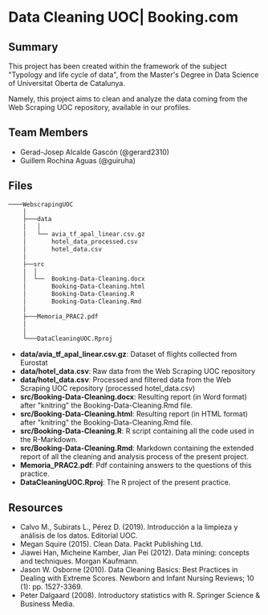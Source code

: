 # Data Cleaning UOC| Booking.com

## Summary

This project has been created within the framework of the subject "Typology and life cycle of data", from the Master's Degree in Data Science of Universitat Oberta de Catalunya.

Namely, this project aims to clean and analyze the data coming from the Web Scraping UOC repository, available in our profiles.

## Team Members

* Gerad-Josep Alcalde Gascón (@gerard2310)
* Guillem Rochina Aguas (@guiruha)

## Files
```bash
────WebscrapingUOC
    │
    ├───data
    │   │
    │   └── avia_tf_apal_linear.csv.gz
    │       hotel_data_processed.csv    
    │       hotel_data.csv
    │
    ├──src
    │  │       
    │  └──  Booking-Data-Cleaning.docx
    │       Booking-Data-Cleaning.html
    │       Booking-Data-Cleaning.R
    │       Booking-Data-Cleaning.Rmd
    │
    ├───Memoria_PRAC2.pdf
    │
    │
    └───DataCleaningUOC.Rproj
```
- **data/avia_tf_apal_linear.csv.gz**: Dataset of flights collected from Eurostat
- **data/hotel_data.csv**: Raw data from the Web Scraping UOC repository
- **data/hotel_data.csv**: Processed and filtered data from the Web Scraping UOC repository (processed hotel_data.csv)
- **src/Booking-Data-Cleaning.docx**: Resulting report (in Word format) after "knitring" the Booking-Data-Cleaning.Rmd file.
- **src/Booking-Data-Cleaning.html**: Resulting report (in HTML format) after "knitring" the Booking-Data-Cleaning.Rmd file.
- **src/Booking-Data-Cleaning.R**: R script containing all the code used in the R-Markdown.
- **src/Booking-Data-Cleaning.Rmd**: Markdown containing the extended report of all the cleaning and analysis process of the present project. 
- **Memoria_PRAC2.pdf**: Pdf containing answers to the questions of this practice.
- **DataCleaningUOC.Rproj**: The R project of the present practice.

## Resources

* Calvo M., Subirats L., Pérez D. (2019). Introducción a la limpieza y análisis de
los datos. Editorial UOC.
* Megan Squire (2015). Clean Data. Packt Publishing Ltd.
* Jiawei Han, Micheine Kamber, Jian Pei (2012). Data mining: concepts and
techniques. Morgan Kaufmann.
* Jason W. Osborne (2010). Data Cleaning Basics: Best Practices in Dealing with
Extreme Scores. Newborn and Infant Nursing Reviews; 10 (1): pp. 1527-3369.
* Peter Dalgaard (2008). Introductory statistics with R. Springer Science &
Business Media.